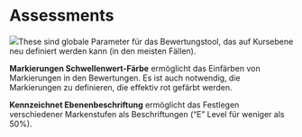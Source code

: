 # Assessments

![](../../../.gitbook/assets/graficos12%20%284%29.png)These sind globale Parameter für das Bewertungstool, das auf Kursebene neu definiert werden kann \(in den meisten Fällen\).

**Markierungen Schwellenwert-Färbe** ermöglicht das Einfärben von Markierungen in den Bewertungen. Es ist auch notwendig, die Markierungen zu definieren, die effektiv rot gefärbt werden.

**Kennzeichnet Ebenenbeschriftung** ermöglicht das Festlegen verschiedener Markenstufen als Beschriftungen \(“E” Level für weniger als 50%\).

